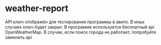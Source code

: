 # weather-report
API ключ отображён для тестирования программы в авито. В иных случаях ключ будет закрыт.
В программе используется бесплатный api OpenWeatherMap. В случае, если поиск города не работает, попробуйте заменить api
